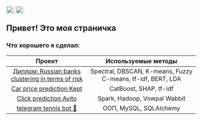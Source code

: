 [<img align="left" alt="valentin | Telegram" width="22px" src="https://cdn.simpleicons.org/telegram/black/white" />](https://t.me/blausher)
[<img align="left" alt="valentin | Gmail" width="22px" src="https://cdn.simpleicons.org/gmail/black/white" />](mailto:valentini200210@gmail.com)
<br/>

## Привет! Это моя страничка
### Что хорошего я сделал:
| Проект | Используемые методы    |
| :-----: | :---: | 
| [Диплом: Russian banks clustering in terms of risk ](https://github.com/Blausher/show/tree/main/banks_clustering) | Spectral, DBSCAN, K-means, Fuzzy C-means, tf-idf, BERT, LDA   | 
| [Car price prediction Kept](https://github.com/Blausher/show/tree/main/kept_task) | CatBoost, SHAP, tf-idf   | 
| [Click prediction Avito](https://github.com/Blausher/show/tree/main/avito_click_prediction) | Spark, Hadoop, Vowpal Wabbit   | 
| [telegram tennis bot 🎾](https://github.com/Blausher/show/tree/main/tg_tennis_project) | ООП, MySQL, SQLAlchemy   | 



